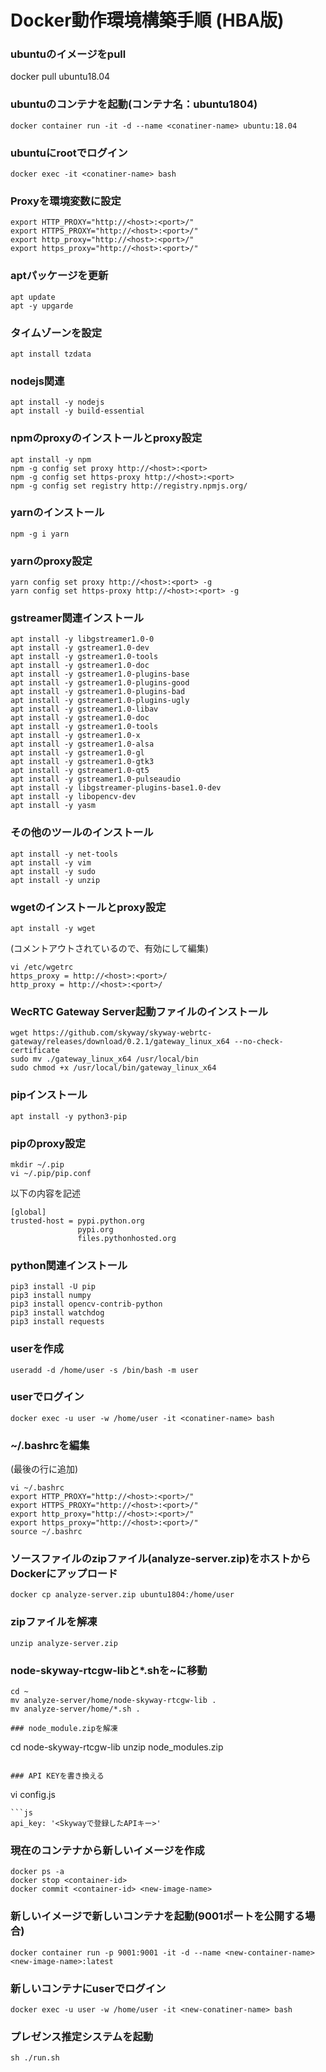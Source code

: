 # Docker動作環境構築手順 (HBA版)

### ubuntuのイメージをpull
docker pull ubuntu18.04

### ubuntuのコンテナを起動(コンテナ名：ubuntu1804)
```
docker container run -it -d --name <conatiner-name> ubuntu:18.04
```

### ubuntuにrootでログイン
```
docker exec -it <conatiner-name> bash
```

### Proxyを環境変数に設定
```
export HTTP_PROXY="http://<host>:<port>/"
export HTTPS_PROXY="http://<host>:<port>/"
export http_proxy="http://<host>:<port>/"
export https_proxy="http://<host>:<port>/"
```

### aptパッケージを更新
```
apt update
apt -y upgarde
```

### タイムゾーンを設定
```
apt install tzdata
```

### nodejs関連
```
apt install -y nodejs
apt install -y build-essential
```

### npmのproxyのインストールとproxy設定
```
apt install -y npm
npm -g config set proxy http://<host>:<port>
npm -g config set https-proxy http://<host>:<port>
npm -g config set registry http://registry.npmjs.org/
```

### yarnのインストール
```
npm -g i yarn
```

### yarnのproxy設定
```
yarn config set proxy http://<host>:<port> -g
yarn config set https-proxy http://<host>:<port> -g
```

### gstreamer関連インストール
```
apt install -y libgstreamer1.0-0
apt install -y gstreamer1.0-dev
apt install -y gstreamer1.0-tools
apt install -y gstreamer1.0-doc
apt install -y gstreamer1.0-plugins-base
apt install -y gstreamer1.0-plugins-good
apt install -y gstreamer1.0-plugins-bad
apt install -y gstreamer1.0-plugins-ugly
apt install -y gstreamer1.0-libav
apt install -y gstreamer1.0-doc
apt install -y gstreamer1.0-tools
apt install -y gstreamer1.0-x
apt install -y gstreamer1.0-alsa
apt install -y gstreamer1.0-gl
apt install -y gstreamer1.0-gtk3
apt install -y gstreamer1.0-qt5
apt install -y gstreamer1.0-pulseaudio
apt install -y libgstreamer-plugins-base1.0-dev
apt install -y libopencv-dev
apt install -y yasm
```

### その他のツールのインストール
```
apt install -y net-tools
apt install -y vim
apt install -y sudo
apt install -y unzip
```

### wgetのインストールとproxy設定
```
apt install -y wget
```
(コメントアウトされているので、有効にして編集)
```
vi /etc/wgetrc
https_proxy = http://<host>:<port>/
http_proxy = http://<host>:<port>/
```

### WecRTC Gateway Server起動ファイルのインストール
```
wget https://github.com/skyway/skyway-webrtc-gateway/releases/download/0.2.1/gateway_linux_x64 --no-check-certificate
sudo mv ./gateway_linux_x64 /usr/local/bin
sudo chmod +x /usr/local/bin/gateway_linux_x64
```

### pipインストール
```
apt install -y python3-pip
```

### pipのproxy設定
```
mkdir ~/.pip
vi ~/.pip/pip.conf
```
以下の内容を記述
```
[global]
trusted-host = pypi.python.org
               pypi.org
               files.pythonhosted.org
```

### python関連インストール
```
pip3 install -U pip
pip3 install numpy
pip3 install opencv-contrib-python
pip3 install watchdog
pip3 install requests
```

### userを作成
```
useradd -d /home/user -s /bin/bash -m user
```

### userでログイン
```
docker exec -u user -w /home/user -it <conatiner-name> bash
```

### ~/.bashrcを編集
(最後の行に追加)
```
vi ~/.bashrc
export HTTP_PROXY="http://<host>:<port>/"
export HTTPS_PROXY="http://<host>:<port>/"
export http_proxy="http://<host>:<port>/"
export https_proxy="http://<host>:<port>/"
source ~/.bashrc
```

### ソースファイルのzipファイル(analyze-server.zip)をホストからDockerにアップロード
```
docker cp analyze-server.zip ubuntu1804:/home/user
```

### zipファイルを解凍
```
unzip analyze-server.zip
```

### node-skyway-rtcgw-libと*.shを~に移動
```
cd ~
mv analyze-server/home/node-skyway-rtcgw-lib .
mv analyze-server/home/*.sh .

### node_module.zipを解凍
```
cd node-skyway-rtcgw-lib
unzip node_modules.zip
```

### API KEYを書き換える
```
vi config.js

```
```js
api_key: '<Skywayで登録したAPIキー>'
```

### 現在のコンテナから新しいイメージを作成
```
docker ps -a
docker stop <container-id>
docker commit <container-id> <new-image-name>
```

### 新しいイメージで新しいコンテナを起動(9001ポートを公開する場合)
```
docker container run -p 9001:9001 -it -d --name <new-container-name> <new-image-name>:latest
```

### 新しいコンテナにuserでログイン
```
docker exec -u user -w /home/user -it <new-conatiner-name> bash
```

### プレゼンス推定システムを起動
```
sh ./run.sh
```

